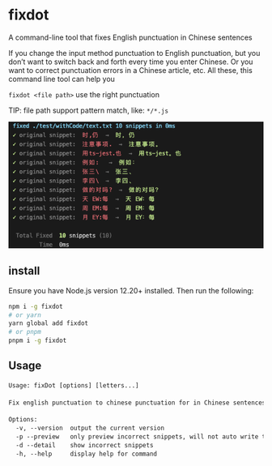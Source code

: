 # fixdot
A command-line tool that fixes English punctuation in Chinese sentences

If you change the input method punctuation to English punctuation, but you don’t want to switch back and forth every time you enter Chinese. Or you want to correct punctuation errors in a Chinese article, etc. All these, this command line tool can help you

`fixdot <file path>` use the right punctuation

TIP: file path support pattern match, like: `*/*.js`

![./screenshots/](./screenshots/Snipaste_2022-07-26_01-16-51.png)
## install
Ensure you have Node.js version 12.20+ installed. Then run the following:
```bash
npm i -g fixdot
# or yarn
yarn global add fixdot
# or pnpm
pnpm i -g fixdot
```

## Usage
```txt
Usage: fixDot [options] [letters...]

Fix english punctuation to chinese punctuation for in Chinese sentences

Options:
  -v, --version  output the current version
  -p --preview   only preview incorrect snippets, will not auto write to the file
  -d --detail    show incorrect snippets
  -h, --help     display help for command
```